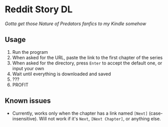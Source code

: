 ﻿# Reddit Story DL

*Gotta get those Nature of Predators fanfics to my Kindle somehow*

## Usage

1. Run the program
2. When asked for the URL, paste the link to the first chapter of the series
3. When asked for the directory, press `Enter` to accept the default one, or input your own
4. Wait until everything is downloaded and saved
5. ???
6. PROFIT

## Known issues

* Currently, works only when the chapter has a link named `[Next]` (case-insensitive). Will not work if it's `Next`, `[Next Chapter]`, or anything else.